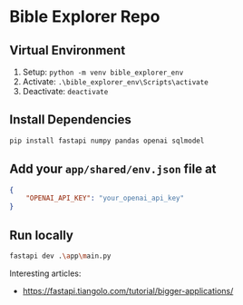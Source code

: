 # Bible Explorer Repo

## Virtual Environment
1. Setup: `python -m venv bible_explorer_env`
2. Activate: `.\bible_explorer_env\Scripts\activate`
3. Deactivate: `deactivate`

## Install Dependencies
```bash
pip install fastapi numpy pandas openai sqlmodel
```

## Add your `app/shared/env.json` file at 
```json
{
    "OPENAI_API_KEY": "your_openai_api_key"
}
```

## Run locally
```bash
fastapi dev .\app\main.py
```

Interesting articles:
- https://fastapi.tiangolo.com/tutorial/bigger-applications/

